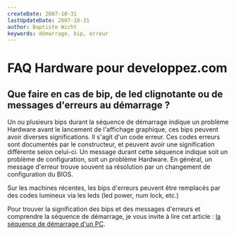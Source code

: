 ```yaml
---
createDate: 2007-10-31
lastUpdateDate: 2007-10-31
author: Baptiste Wicht
keywords: démarrage, bip, erreur
---
```


# FAQ Hardware pour developpez.com

## Que faire en cas de bip, de led clignotante ou de messages d'erreurs au démarrage ?

Un ou plusieurs bips durant la séquence de démarrage indique un problème Hardware avant le lancement de l'affichage graphique, ces bips peuvent avoir diverses significations. Il s'agit d'un code erreur. Ces codes erreurs sont documentés par le constructeur, et peuvent avoir une signification différente selon celui-ci. Un message durant cette séquence indique soit un problème de configuration, soit un problème Hardware. En général, un message d'erreur trouve souvent sa résolution par un changement de configuration du BIOS.

Sur les machines récentes, les bips d'erreurs peuvent être remplacés par des codes lumineux via les leds (led power, num lock, etc.)

Pour trouver la signification des bips et des messages d'erreurs et comprendre la séquence de démarrage, je vous invite à lire cet article : [la séquence de démarrage d'un PC](https://baptiste-wicht.developpez.com/tutoriels/hardware/demarrage/).
